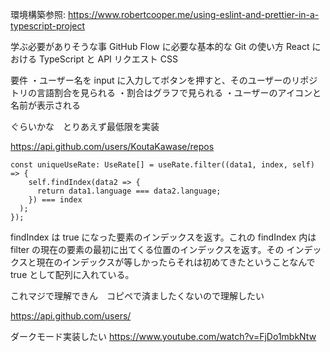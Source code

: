 環境構築参照: https://www.robertcooper.me/using-eslint-and-prettier-in-a-typescript-project

学ぶ必要がありそうな事
GitHub Flow に必要な基本的な Git の使い方
React における TypeScript と API リクエスト
CSS

要件
・ユーザー名を input に入力してボタンを押すと、そのユーザーのリポジトリの言語割合を見られる
・割合はグラフで見られる
・ユーザーのアイコンと名前が表示される

ぐらいかな　とりあえず最低限を実装

https://api.github.com/users/KoutaKawase/repos

```tsx
const uniqueUseRate: UseRate[] = useRate.filter((data1, index, self) => {
    self.findIndex(data2 => {
      return data1.language === data2.language;
    }) === index
  );
});
```

findIndex は true になった要素のインデックスを返す。これの findIndex 内は filter の現在の要素の最初に出てくる位置のインデックスを返す。その
インデックスと現在のインデックスが等しかったらそれは初めてきたということなんで true として配列に入れている。

これマジで理解できん　コピペで済ましたくないので理解したい

https://api.github.com/users/

ダークモード実装したい
https://www.youtube.com/watch?v=FjDo1mbkNtw
